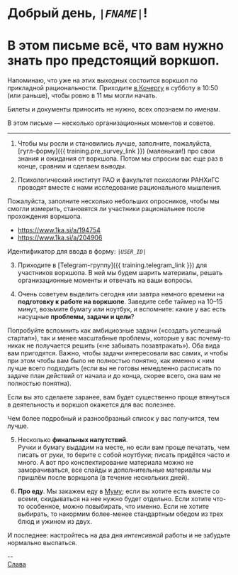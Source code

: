 # Добрый день, <code>*|FNAME|*</code>!
# В этом письме всё, что вам нужно знать про предстоящий воркшоп.

Напоминаю, что уже на этих выходных состоится воркшоп по прикладной рациональности. Приходите [в Кочергу](https://kocherga-club.ru/#contacts) в субботу в 10:50 (или раньше), чтобы ровно в 11 мы могли начать.

Билеты и документы приносить не нужно, всех опознаем по именам.

В этом письме — несколько организационных моментов и советов.
 
<hr />

1) Чтобы мы росли и становились лучше, заполните, пожалуйста, [гугл-форму]({{ training.pre_survey_link }}) (маленькая!) про свои знания и ожидания от воркшопа. Потом мы спросим вас еще раз в конце, сравним и сделаем выводы.

2) Психологический институт РАО и факультет психологии РАНХиГС проводят вместе с нами исследование рационального мышления.

Пожалуйста, заполните несколько небольших опросников, чтобы мы смогли измерить, становятся ли участники рациональнее после прохождения воркшопа.
- https://www.1ka.si/a/194754
- https://www.1ka.si/a/204906

Идентификатор для ввода в форму: <code>*|USER_ID|*</code>

3) Приходите в [Telegram-группу]({{ training.telegram_link }}) для участников воркшопа. В ней мы будем шарить материалы, решать организационные моменты и отвечать на ваши вопросы.

4) Очень советуем выделить сегодня или завтра немного времени на **подготовку к работе на воркшопе**. Заведите себе таймер на 10–15 минут, возьмите бумагу или ноутбук, и вспомните: какие у вас есть насущные **проблемы, задачи и цели**?

Попробуйте вспомнить как амбициозные задачи («создать успешный стартап»), так и менее масштабные проблемы, которые у вас почему-то никак не получается решить («не забывать позавтракать»). Оба вида вам пригодятся. Важно, чтобы задачи интересовали вас самих, и чтобы при этом чтобы вам было не полностью понятно, как именно к ним лучше всего подходить (если вы не готовы немедленно расписать по задаче план действий от начала и до конца, скорее всего, она вам не полностью понятна).

Если вы это сделаете заранее, вам будет существенно проще втянуться в деятельность и воркшоп окажется для вас полезнее.

Чем более подробный и разнообразный список у вас получится, тем лучше.

5) Несколько **финальных напутствий**.<br />
Ручки и бумагу выдадим на месте, но если вам проще печатать, чем писать от руки, то берите с собой ноутбуки; писать придётся часто и много.
А вот про конспектирование материала можно не заморачиваться, все слайды и дополнительные материалы мы пришлём после воркшопа (в течение нескольких дней).

6) **Про еду**. Мы закажем еду в [Муму](https://www.cafemumu.ru/); если вы хотите есть вместе со всеми, скидываться на нее нужно будет отдельно. Если хотите что-то особенное, можно повыбирать, что именно. Если не хотите выбирать, то накормим более-менее стандартным обедом из трех блюд и ужином из двух. 

И последнее: настройтесь на два дня *интенсивной* работы и не забудьте нормально выспаться.

--<br/>
[Слава](https://vk.com/berekuk)
